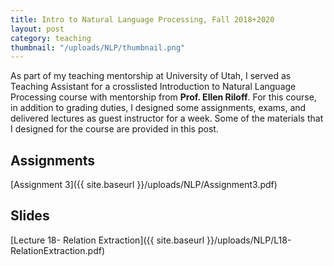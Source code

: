 ```yaml
---
title: Intro to Natural Language Processing, Fall 2018+2020
layout: post
category: teaching
thumbnail: "/uploads/NLP/thumbnail.png"
---
```


As part of my teaching mentorship at University of Utah, I served as Teaching Assistant for a crosslisted Introduction to Natural Language Processing course with mentorship from **Prof. Ellen Riloff**. For this course, in addition to grading duties, I designed some assignments, exams, and delivered lectures as guest instructor for a week. Some of the materials that I designed for the course are provided in this post.

## Assignments

[Assignment 3]({{ site.baseurl }}/uploads/NLP/Assignment3.pdf)

## Slides

[Lecture 18- Relation Extraction]({{ site.baseurl }}/uploads/NLP/L18-RelationExtraction.pdf)

